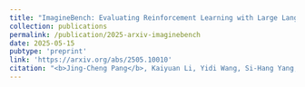 ```yaml
---
title: "ImagineBench: Evaluating Reinforcement Learning with Large Language Model Rollouts"
collection: publications
permalink: /publication/2025-arxiv-imaginebench
date: 2025-05-15
pubtype: 'preprint'
link: 'https://arxiv.org/abs/2505.10010'
citation: "<b>Jing-Cheng Pang</b>, Kaiyuan Li, Yidi Wang, Si-Hang Yang, Shengyi Jiang and Yang Yu. <i> ImagineBench: Evaluating Reinforcement Learning with Large Language Model Rollouts. </i> CoRR abs/2505.10010, 2025."
---
```

